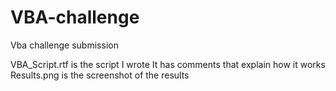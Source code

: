 # VBA-challenge

Vba challenge submission

VBA_Script.rtf is the script I wrote  It has comments that explain how it works
Results.png is the screenshot of the results

